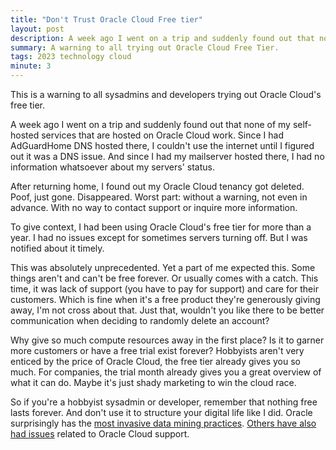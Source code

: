```yaml
---
title: "Don't Trust Oracle Cloud Free tier"
layout: post
description: A week ago I went on a trip and suddenly found out that none of my self-hosted services that are hosted on Oracle Cloud work. Turns out, Oracle Cloud deleted my account with no warning.
summary: A warning to all trying out Oracle Cloud Free Tier.
tags: 2023 technology cloud
minute: 3
---
```


This is a warning to all sysadmins and developers trying out Oracle Cloud's free tier.

A week ago I went on a trip and suddenly found out that none of my self-hosted services that are hosted on Oracle Cloud work. Since I had AdGuardHome DNS hosted there, I couldn't use the internet until I figured out it was a DNS issue. And since I had my mailserver hosted there, I had no information whatsoever about my servers' status.

After returning home, I found out my Oracle Cloud tenancy got deleted. Poof, just gone. Disappeared. Worst part: without a warning, not even in advance. With no way to contact support or inquire more information.

To give context, I had been using Oracle Cloud's free tier for more than a year. I had no issues except for sometimes servers turning off. But I was notified about it timely. 

This was absolutely unprecedented. Yet a part of me expected this. Some things aren't and can't be free forever. Or usually comes with a catch. This time, it was lack of support (you have to pay for support) and care for their customers. Which is fine when it's a free product they're generously giving away, I'm not cross about that. Just that, wouldn't you like there to be better communication when deciding to randomly delete an account?

Why give so much compute resources away in the first place? Is it to garner more customers or have a free trial exist forever? Hobbyists aren't very enticed by the price of Oracle Cloud, the free tier already gives you so much. For companies, the trial month already gives you a great overview of what it can do. Maybe it's just shady marketing to win the cloud race.

So if you're a hobbyist sysadmin or developer, remember that nothing free lasts forever. And don't use it to structure your digital life like I did. Oracle surprisingly has the [most invasive data mining practices](https://techcrunch.com/2022/08/22/oracle-us-privacy-class-action/). [Others have also had issues](https://scribe.rip/oracle-free-tier-is-not-free-36b3c12375a2) related to Oracle Cloud support.